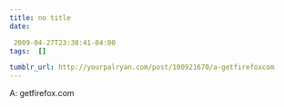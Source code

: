 ```yaml
---
title: no title
date:

 2009-04-27T23:38:41-04:00  
tags:  []

tumblr_url: http://yourpalryan.com/post/100921670/a-getfirefoxcom
---
```


A: getfirefox.com
